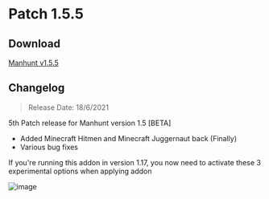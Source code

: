 # Patch 1.5.5
## Download
[Manhunt v1.5.5](https://cdn.discordapp.com/attachments/734424410668138576/855240463707144202/manhunt-beta-1.5.5.mcpack)
## Changelog
> Release Date: 18/6/2021

5th Patch release for Manhunt version 1.5 [BETA]

- Added Minecraft Hitmen and Minecraft Juggernaut back (Finally)
- Various bug fixes

If you're running this addon in version 1.17, you now need to activate these 3 experimental options when applying addon

![image](https://media.discordapp.net/attachments/734424410668138576/853014216579350538/unknown.png)